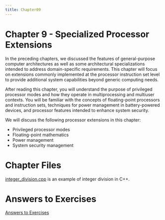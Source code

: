 ```yaml
---
title: Chapter09
---
```


# Chapter 9 - Specialized Processor Extensions

In the preceding chapters, we discussed the features of general-purpose computer
architectures as well as some architectural specializations intended to address
domain-specific requirements. This chapter will focus on extensions commonly
implemented at the processor instruction set level to provide additional system
capabilities beyond generic computing needs.

After reading this chapter, you will understand the purpose of privileged processor modes
and how they operate in multiprocessing and multiuser contexts. You will be familiar
with the concepts of floating-point processors and instruction sets, techniques for power
management in battery-powered devices, and processor features intended to enhance
system security.

We will discuss the following processor extensions in this chapter:
* Privileged processor modes
* Floating-point mathematics
* Power management
* System security management

# Chapter Files

[integer_division.cpp](src/integer_division.cpp) is an example of integer division in C++.

# Answers to Exercises
[Answers to Exercises](Answers%20to%20Exercises/)
